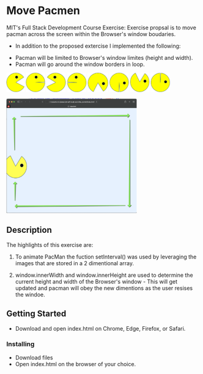 # Move Pacmen

MIT's Full Stack Development Course Exercise: Exercise propsal is to move pacman across the screen within the Browser's window boudaries.

- In addition to the proposed extercise I implemented the following:
* Pacman will be limited to Browser's window limites (height and width).
* Pacman will go around the window borders in loop.

<p float="left">
    <img src="https://github.com/thiagosrpt/MIT-pacman-exercise/blob/f75f1fcb999491277e5d168dea2a8f7dfbdb0fd5/PacMan1.png" height="50">
    <img src="https://github.com/thiagosrpt/MIT-pacman-exercise/blob/f75f1fcb999491277e5d168dea2a8f7dfbdb0fd5/PacMan2.png" height="50">
    <img src="https://github.com/thiagosrpt/MIT-pacman-exercise/blob/f75f1fcb999491277e5d168dea2a8f7dfbdb0fd5/PacMan3.png" height="50">
    <img src="https://github.com/thiagosrpt/MIT-pacman-exercise/blob/f75f1fcb999491277e5d168dea2a8f7dfbdb0fd5/PacMan4.png" height="50">
    <img src="https://github.com/thiagosrpt/MIT-pacman-exercise/blob/f75f1fcb999491277e5d168dea2a8f7dfbdb0fd5/PacMan5.png" height="50">
    <img src="https://github.com/thiagosrpt/MIT-pacman-exercise/blob/f75f1fcb999491277e5d168dea2a8f7dfbdb0fd5/PacMan6.png" height="50">
    <img src="https://github.com/thiagosrpt/MIT-pacman-exercise/blob/f75f1fcb999491277e5d168dea2a8f7dfbdb0fd5/PacMan7.png" height="50">
    <img src="https://github.com/thiagosrpt/MIT-pacman-exercise/blob/f75f1fcb999491277e5d168dea2a8f7dfbdb0fd5/PacMan8.png" height="50">
<p>

<img src="https://github.com/thiagosrpt/MIT-pacman-exercise/blob/f75f1fcb999491277e5d168dea2a8f7dfbdb0fd5/illustration-app-mit-exercise.png" height="300">

## Description

The highlights of this exercise are:

1) To animate PacMan the fuction setInterval() was used by leveraging the images that are stored in a 2 dimentional array.

2) window.innerWidth and window.innerHeight are used to determine the current height and width of the Browser's window - This will get updated and pacman will obey the new dimentions as the user resises the windoe.

## Getting Started

- Download and open index.html on Chrome, Edge, Firefox, or Safari.

### Installing

* Download files
* Open index.html on the browser of your choice.
